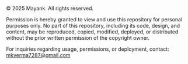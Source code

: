 © 2025 Mayank. All rights reserved.

Permission is hereby granted to view and use this repository for personal purposes only. No part of this repository, including its code, design, and content, may be reproduced, copied, modified, deployed, or distributed without the prior written permission of the copyright owner.

For inquiries regarding usage, permissions, or deployment, contact: mkverma7287@gmail.com

